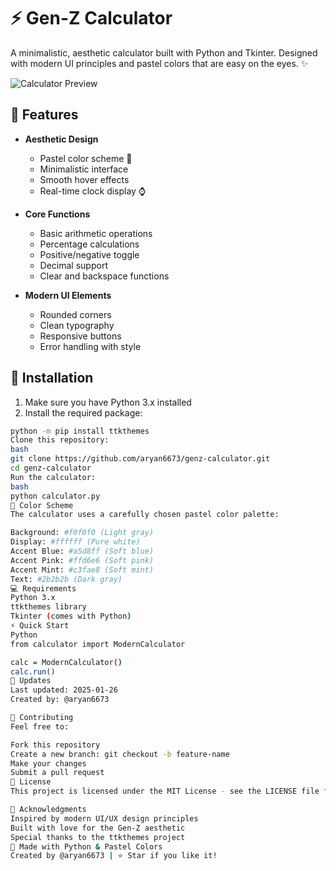 # ⚡ Gen-Z Calculator

A minimalistic, aesthetic calculator built with Python and Tkinter. Designed with modern UI principles and pastel colors that are easy on the eyes. ✨

![Calculator Preview](preview.png) <!-- You can add a screenshot of your calculator here -->

## 🌟 Features

- **Aesthetic Design**
  - Pastel color scheme 🎨
  - Minimalistic interface
  - Smooth hover effects
  - Real-time clock display ⌚

- **Core Functions**
  - Basic arithmetic operations
  - Percentage calculations
  - Positive/negative toggle
  - Decimal support
  - Clear and backspace functions

- **Modern UI Elements**
  - Rounded corners
  - Clean typography
  - Responsive buttons
  - Error handling with style

## 🚀 Installation

1. Make sure you have Python 3.x installed
2. Install the required package:
```bash
python -m pip install ttkthemes
Clone this repository:
bash
git clone https://github.com/aryan6673/genz-calculator.git
cd genz-calculator
Run the calculator:
bash
python calculator.py
🎨 Color Scheme
The calculator uses a carefully chosen pastel color palette:

Background: #f0f0f0 (Light gray)
Display: #ffffff (Pure white)
Accent Blue: #a5d8ff (Soft blue)
Accent Pink: #ffd6e6 (Soft pink)
Accent Mint: #c3fae8 (Soft mint)
Text: #2b2b2b (Dark gray)
💻 Requirements
Python 3.x
ttkthemes library
Tkinter (comes with Python)
⚡ Quick Start
Python
from calculator import ModernCalculator

calc = ModernCalculator()
calc.run()
🔄 Updates
Last updated: 2025-01-26
Created by: @aryan6673

🤝 Contributing
Feel free to:

Fork this repository
Create a new branch: git checkout -b feature-name
Make your changes
Submit a pull request
📝 License
This project is licensed under the MIT License - see the LICENSE file for details.

💫 Acknowledgments
Inspired by modern UI/UX design principles
Built with love for the Gen-Z aesthetic
Special thanks to the ttkthemes project
🌈 Made with Python & Pastel Colors
Created by @aryan6673 | ⭐ Star if you like it!
